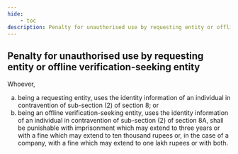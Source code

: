 ```yaml
---
hide:
    - toc
description: Penalty for unauthorised use by requesting entity or offline verification-seeking entity
---
```


<style>
    ol.outer-list {
        list-style-type: lower-alpha;
    }
</style>

## Penalty for unauthorised use by requesting entity or offline verification-seeking entity

Whoever,
<ol class="outer-list">
    <li> being a requesting entity, uses the identity information of an individual in contravention of sub-section (2) of section 8; or</li>
    <li> being an offline verification-seeking entity, uses the identity information of an individual in contravention of sub-section (2) of section 8A, shall be punishable with imprisonment which may extend to three years or with a fine which may extend to ten thousand rupees or, in the case of a company, with a fine which may extend to one lakh rupees or with both.</li>
</ol>
